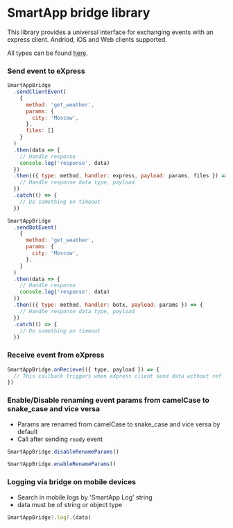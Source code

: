 # SmartApp bridge library

This library provides a universal interface for exchanging events with an express client.
Andriod, iOS and Web clients supported.

All types can be found [here](https://smartapp.ccsteam.xyz/smartapp-bridge/).

### Send event to eXpress

```js
SmartAppBridge
  .sendClientEvent(
    {
      method: 'get_weather',
      params: {
        city: 'Moscow',
      },
      files: []
    }
  )
  .then(data => {
    // Handle response
    console.log('response', data)
  })
  .then(({ type: method, handler: express, payload: params, files }) => {
    // Handle response data type, payload
  })
  .catch(() => {
    // Do something on timeout
  })
```

```js
SmartAppBridge
  .sendBotEvent(
    {
      method: 'get_weather',
      params: {
        city: 'Moscow',
      },
    }
  )
  .then(data => {
    // Handle response
    console.log('response', data)
  })
  .then(({ type: method, handler: botx, payload: params }) => {
    // Handle response data type, payload
  })
  .catch(() => {
    // Do something on timeout
  })
```

### Receive event from eXpress
```js
SmartAppBridge.onRecieve(({ type, payload }) => {
  // This callback triggers when eXpress client send data without ref
})
```

### Enable/Disable renaming event params from camelCase to snake_case and vice versa
- Params are renamed from camelCase to snake_case and vice versa by default
- Call after sending `ready` event

```js
SmartAppBridge.disableRenameParams()
```

```js
SmartAppBridge.enableRenameParams()
```

### Logging via bridge on mobile devices
- Search in mobile logs by 'SmartApp Log' string
- data must be of string or object type

```js
SmartAppBridge?.log?.(data)
```
